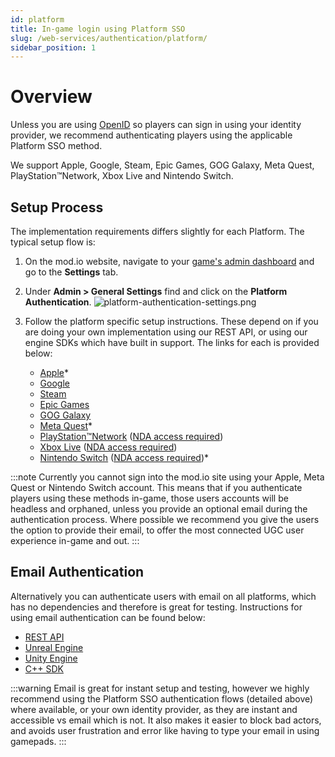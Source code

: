 ```yaml
---
id: platform
title: In-game login using Platform SSO
slug: /web-services/authentication/platform/
sidebar_position: 1
---
```


# Overview

Unless you are using [OpenID](/web-services/authentication/openid/) so players can sign in using your identity provider, we recommend authenticating players using the applicable Platform SSO method.

We support Apple, Google, Steam, Epic Games, GOG Galaxy, Meta Quest, PlayStation™Network, Xbox Live and Nintendo Switch.

## Setup Process

The implementation requirements differs slightly for each Platform. The typical setup flow is:

1. On the mod.io website, navigate to your [game's admin dashboard](https://mod.io/content) and go to the **Settings** tab.

2. Under **Admin > General Settings** find and click on the **Platform Authentication**.
![platform-authentication-settings.png](images/platform-authentication-settings.png)

3. Follow the platform specific setup instructions. These depend on if you are doing your own implementation using our REST API, or using our engine SDKs which have built in support. The links for each is provided below:

   - [Apple](/platforms/apple/authentication/)*
   - [Google](/platforms/google/authentication/)
   - [Steam](/platforms/steam/authentication/)
   - [Epic Games](/platforms/epic/authentication/)
   - [GOG Galaxy](/platforms/gog/authentication/)
   - [Meta Quest](https://docs.mod.io/restapiref/#meta-quest)*
   - [PlayStation™Network](https://docs.mod.io/partners/ps5/authentication/) ([NDA access required](/platforms/console-sdks/))
   - [Xbox Live](https://docs.mod.io/partners/xbox/authentication/) ([NDA access required](/platforms/console-sdks/))
   - [Nintendo Switch](https://docs.mod.io/partners/switch/authentication/) ([NDA access required](/platforms/console-sdks/))*

:::note
Currently you cannot sign into the mod.io site using your Apple, Meta Quest or Nintendo Switch account. This means that if you authenticate players using these methods in-game, those users accounts will be headless and orphaned, unless you provide an optional email during the authentication process. Where possible we recommend you give the users the option to provide their email, to offer the most connected UGC user experience in-game and out.
:::

## Email Authentication

Alternatively you can authenticate users with email on all platforms, which has no dependencies and therefore is great for testing. Instructions for using email authentication can be found below:

- [REST API](https://docs.mod.io/restapiref/#email-exchange)
- [Unreal Engine](/unreal/getting-started/user-authentication/#email-authentication)
- [Unity Engine](https://docs.mod.io/unity/getting-started/#authentication)
- [C++ SDK](https://docs.mod.io/cppsdk/getting-started/#user-authentication)

:::warning
Email is great for instant setup and testing, however we highly recommend using the Platform SSO authentication flows (detailed above) where available, or your own identity provider, as they are instant and accessible vs email which is not. It also makes it easier to block bad actors, and avoids user frustration and error like having to type your email in using gamepads.
:::
